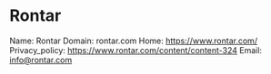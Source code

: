 
# Rontar

Name: Rontar
Domain: rontar.com
Home: https://www.rontar.com/
Privacy_policy: https://www.rontar.com/content/content-324
Email: info@rontar.com

